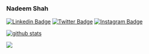### Nadeem Shah

[![Linkedin Badge](https://img.shields.io/badge/-LinkedIn-0e76a8?style=flat-square&logo=Linkedin&logoColor=white)](https://www.linkedin.com/in/nadeem-shah)
[![Twitter Badge](https://img.shields.io/badge/-Twitter-00acee?style=flat-square&logo=Twitter&logoColor=white)](https://twitter.com/Nshah816)
[![Instagram Badge](https://img.shields.io/badge/-Instagram-e4405f?style=flat-square&logo=Instagram&logoColor=white)](https://www.instagram.com/nadeem_xyed/)


[![github stats](https://github-readme-stats.vercel.app/api?username=Nadeem7hah&show_icons=true&include_all_commits=true&count_private=true&theme=onedark&cache_seconds=3600)](https://github.com/Nadeem7hah)

![](https://komarev.com/ghpvc/?username=Nadeem7hah) 

